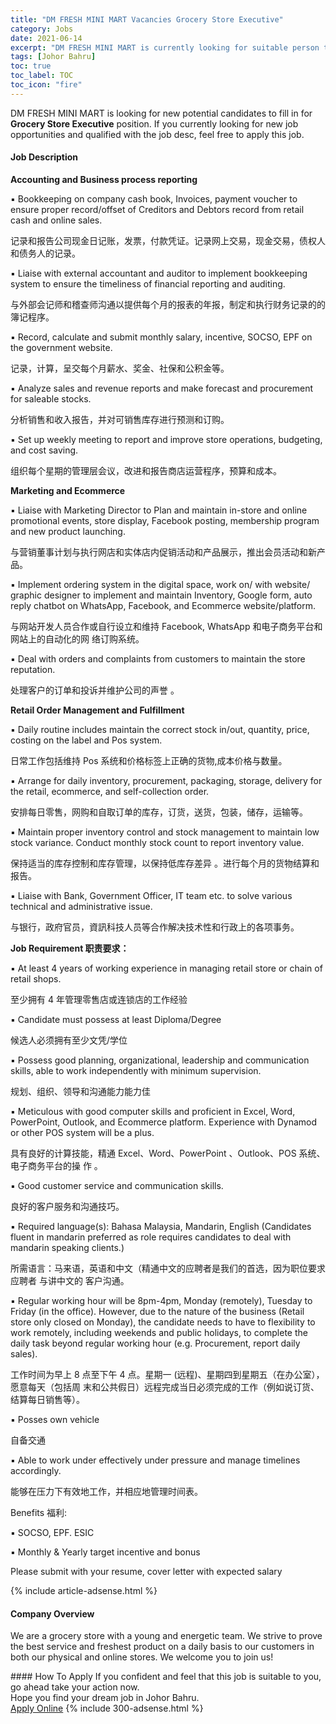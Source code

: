 ```yaml
---
title: "DM FRESH MINI MART Vacancies Grocery Store Executive" 
category: Jobs 
date: 2021-06-14 
excerpt: "DM FRESH MINI MART is currently looking for suitable person to fill in the Grocery Store Executive which based in Johor Bahru" 
tags: [Johor Bahru] 
toc: true 
toc_label: TOC 
toc_icon: "fire" 
--- 
```


<p>DM FRESH MINI MART is looking for new potential candidates to fill in for <b>Grocery Store Executive</b> position. If you currently looking for new job opportunities and qualified with the job desc, feel free to apply this job.
</p><div><div><h4>Job Description</h4></div><div><div><span><div><p><strong>Accounting and Business process reporting</strong></p><p>&#9642; Bookkeeping on company cash book, Invoices, payment voucher to ensure proper record/offset of Creditors and Debtors record from retail cash and online sales.</p><p>&#35760;&#24405;&#21644;&#25253;&#21578;&#20844;&#21496;&#29616;&#37329;&#26085;&#35760;&#36134;&#65292;&#21457;&#31080;&#65292;&#20184;&#27454;&#20973;&#35777;&#12290;&#35760;&#24405;&#32593;&#19978;&#20132;&#26131;&#65292;&#29616;&#37329;&#20132;&#26131;&#65292;&#20538;&#26435;&#20154;&#21644;&#20538;&#21153;&#20154;&#30340;&#35760;&#24405;&#12290;</p><p>&#9642; Liaise with external accountant and auditor to implement bookkeeping system to ensure the timeliness of financial reporting and auditing.</p><p>&#19982;&#22806;&#37096;&#20250;&#35760;&#24072;&#21644;&#31293;&#26597;&#24072;&#27807;&#36890;&#20197;&#25552;&#20379;&#27599;&#20010;&#26376;&#30340;&#25253;&#34920;&#30340;&#24180;&#25253;&#65292;&#21046;&#23450;&#21644;&#25191;&#34892;&#36130;&#21153;&#35760;&#24405;&#30340;&#30340;&#31807;&#35760;&#31243;&#24207;&#12290;</p><p>&#9642; Record, calculate and submit monthly salary, incentive, SOCSO, EPF on the government website.</p><p>&#35760;&#24405;&#65292;&#35745;&#31639;&#65292;&#21576;&#20132;&#27599;&#20010;&#26376;&#34218;&#27700;&#12289;&#22870;&#37329;&#12289;&#31038;&#20445;&#21644;&#20844;&#31215;&#37329;&#31561;&#12290;</p><p>&#9642; Analyze sales and revenue reports and make forecast and procurement for saleable stocks.</p><p>&#20998;&#26512;&#38144;&#21806;&#21644;&#25910;&#20837;&#25253;&#21578;&#65292;&#24182;&#23545;&#21487;&#38144;&#21806;&#24211;&#23384;&#36827;&#34892;&#39044;&#27979;&#21644;&#35746;&#36141;&#12290;</p><p>&#9642; Set up weekly meeting to report and improve store operations, budgeting, and cost saving.</p><p>&#32452;&#32455;&#27599;&#20010;&#26143;&#26399;&#30340;&#31649;&#29702;&#23618;&#20250;&#35758;&#65292;&#25913;&#36827;&#21644;&#25253;&#21578;&#21830;&#24215;&#36816;&#33829;&#31243;&#24207;&#65292;&#39044;&#31639;&#21644;&#25104;&#26412;&#12290;</p><p><strong>Marketing and Ecommerce</strong></p><p>&#9642; Liaise with Marketing Director to Plan and maintain in-store and online promotional events, store display, Facebook posting, membership program and new product launching.</p><p>&#19982;&#33829;&#38144;&#33891;&#20107;&#35745;&#21010;&#19982;&#25191;&#34892;&#32593;&#24215;&#21644;&#23454;&#20307;&#24215;&#20869;&#20419;&#38144;&#27963;&#21160;&#21644;&#20135;&#21697;&#23637;&#31034;&#65292;&#25512;&#20986;&#20250;&#21592;&#27963;&#21160;&#21644;&#26032;&#20135;&#21697;&#12290;</p><p>&#9642; Implement ordering system in the digital space, work on/ with website/ graphic designer to implement and maintain Inventory, Google form, auto reply chatbot on WhatsApp, Facebook, and Ecommerce website/platform.</p><p>&#19982;&#32593;&#31449;&#24320;&#21457;&#20154;&#21592;&#21512;&#20316;&#25110;&#33258;&#34892;&#35774;&#31435;&#21644;&#32500;&#25345; Facebook, WhatsApp &#21644;&#30005;&#23376;&#21830;&#21153;&#24179;&#21488;&#21644;&#32593;&#31449;&#19978;&#30340;&#33258;&#21160;&#21270;&#30340;&#32593; &#32476;&#35746;&#36141;&#31995;&#32479;&#12290;</p><p>&#9642; Deal with orders and complaints from customers to maintain the store reputation.</p><p>&#22788;&#29702;&#23458;&#25143;&#30340;&#35746;&#21333;&#21644;&#25237;&#35785;&#24182;&#32500;&#25252;&#20844;&#21496;&#30340;&#22768;&#35465; &#12290;</p><p><strong>Retail Order Management and Fulfillment</strong></p><p>&#9642; Daily routine includes maintain the correct stock in/out, quantity, price, costing on the label and Pos system.</p><p>&#26085;&#24120;&#24037;&#20316;&#21253;&#25324;&#32500;&#25345; Pos &#31995;&#32479;&#21644;&#20215;&#26684;&#26631;&#31614;&#19978;&#27491;&#30830;&#30340;&#36135;&#29289;,&#25104;&#26412;&#20215;&#26684;&#19982;&#25968;&#37327;&#12290;</p><p>&#9642; Arrange for daily inventory, procurement, packaging, storage, delivery for the retail, ecommerce, and self-collection order.</p><p>&#23433;&#25490;&#27599;&#26085;&#38646;&#21806;&#65292;&#32593;&#36141;&#21644;&#33258;&#21462;&#35746;&#21333;&#30340;&#24211;&#23384;&#65292;&#35746;&#36135;&#65292;&#36865;&#36135;&#65292;&#21253;&#35013;&#65292;&#20648;&#23384;&#65292;&#36816;&#36755;&#31561;&#12290;</p><p>&#9642; Maintain proper inventory control and stock management to maintain low stock variance. Conduct monthly stock count to report inventory value.</p><p>&#20445;&#25345;&#36866;&#24403;&#30340;&#24211;&#23384;&#25511;&#21046;&#21644;&#24211;&#23384;&#31649;&#29702;&#65292;&#20197;&#20445;&#25345;&#20302;&#24211;&#23384;&#24046;&#24322; &#12290;&#36827;&#34892;&#27599;&#20010;&#26376;&#30340;&#36135;&#29289;&#32467;&#31639;&#21644;&#25253;&#21578;&#12290;</p><p>&#9642; Liaise with Bank, Government Officer, IT team etc. to solve various technical and administrative issue.</p><p>&#19982;&#38134;&#34892;&#65292;&#25919;&#24220;&#23448;&#21592;&#65292;&#36039;&#35338;&#31185;&#25216;&#20154;&#21592;&#31561;&#21512;&#20316;&#35299;&#20915;&#25216;&#26415;&#24615;&#21644;&#34892;&#25919;&#19978;&#30340;&#21508;&#39033;&#20107;&#21153;&#12290;</p><p><strong>Job Requirement &#32844;&#36131;&#35201;&#27714;&#65306;</strong></p><p>&#9642; At least 4 years of working experience in managing retail store or chain of retail shops.</p><p>&#33267;&#23569;&#25317;&#26377; 4 &#24180;&#31649;&#29702;&#38646;&#21806;&#24215;&#25110;&#36830;&#38145;&#24215;&#30340;&#24037;&#20316;&#32463;&#39564;</p><p>&#9642; Candidate must possess at least Diploma/Degree</p><p>&#20505;&#36873;&#20154;&#24517;&#39035;&#25317;&#26377;&#33267;&#23569;&#25991;&#20973;/&#23398;&#20301;</p><p>&#9642; Possess good planning, organizational, leadership and communication skills, able to work independently with minimum supervision.</p><p>&#35268;&#21010;&#12289;&#32452;&#32455;&#12289;&#39046;&#23548;&#21644;&#27807;&#36890;&#33021;&#21147;&#33021;&#21147;&#20339;</p><p>&#9642; Meticulous with good computer skills and proficient in Excel, Word, PowerPoint, Outlook, and Ecommerce platform. Experience with Dynamod or other POS system will be a plus.</p><p>&#20855;&#26377;&#33391;&#22909;&#30340;&#35745;&#31639;&#25216;&#33021;&#65292;&#31934;&#36890; Excel&#12289;Word&#12289;PowerPoint &#12289;Outlook&#12289;POS &#31995;&#32479;&#12289;&#30005;&#23376;&#21830;&#21153;&#24179;&#21488;&#30340;&#25805; &#20316; &#12290;</p><p>&#9642; Good customer service and communication skills.</p><p>&#33391;&#22909;&#30340;&#23458;&#25143;&#26381;&#21153;&#21644;&#27807;&#36890;&#25216;&#24039;&#12290;</p><p>&#9642; Required language(s): Bahasa Malaysia, Mandarin, English (Candidates fluent in mandarin preferred as role requires candidates to deal with mandarin speaking clients.)</p><p>&#25152;&#38656;&#35821;&#35328;&#65306;&#39532;&#26469;&#35821;&#65292;&#33521;&#35821;&#21644;&#20013;&#25991;&#65288;&#31934;&#36890;&#20013;&#25991;&#30340;&#24212;&#32856;&#32773;&#26159;&#25105;&#20204;&#30340;&#39318;&#36873;&#65292;&#22240;&#20026;&#32844;&#20301;&#35201;&#27714;&#24212;&#32856;&#32773; &#19982;&#35762;&#20013;&#25991;&#30340; &#23458;&#25143;&#27807;&#36890;&#12290;</p><p>&#9642; Regular working hour will be 8pm-4pm, Monday (remotely), Tuesday to Friday (in the office). However, due to the nature of the business (Retail store only closed on Monday), the candidate needs to have to flexibility to work remotely, including weekends and public holidays, to complete the daily task beyond regular working hour (e.g. Procurement, report daily sales).</p><p>&#24037;&#20316;&#26102;&#38388;&#20026;&#26089;&#19978; 8 &#28857;&#33267;&#19979;&#21320; 4 &#28857;&#12290;&#26143;&#26399;&#19968; (&#36828;&#31243;)&#12289;&#26143;&#26399;&#22235;&#21040;&#26143;&#26399;&#20116;&#65288;&#22312;&#21150;&#20844;&#23460;&#65289;&#65292;&#24895;&#24847;&#27599;&#22825;&#65288;&#21253;&#25324;&#21608; &#26411;&#21644;&#20844;&#20849;&#20551;&#26085;&#65289;&#36828;&#31243;&#23436;&#25104;&#24403;&#26085;&#24517;&#39035;&#23436;&#25104;&#30340;&#24037;&#20316;&#65288;&#20363;&#22914;&#35828;&#35746;&#36135;&#12289;&#32467;&#31639;&#27599;&#26085;&#38144;&#21806;&#31561;&#65289;&#12290;</p><p><span>&#9642; Posses own vehicle</span></p><p><span>&#33258;&#22791;&#20132;&#36890;</span></p><p><span>&#9642; Able to work under effectively under pressure and manage timelines accordingly.</span></p><p><span>&#33021;&#22815;&#22312;&#21387;&#21147;&#19979;&#26377;&#25928;&#22320;&#24037;&#20316;&#65292;&#24182;&#30456;&#24212;&#22320;&#31649;&#29702;&#26102;&#38388;&#34920;&#12290;</span></p><p><span>Benefits &#31119;&#21033;:</span></p><p><span>&#9642; SOCSO, EPF. ESIC</span></p><p><span>&#9642; Monthly &amp; Yearly target incentive and bonus</span></p><p><span>Please submit with your resume, cover letter with expected salary&#160;</span></p></div></span></div></div></div> 
{% include article-adsense.html %} 
<div><div><h4>Company Overview</h4></div><div><div><span><div><p>We are a grocery store with a young and energetic team. We strive to prove the best service and freshest product on a daily basis to our customers in both our physical and online stores. We welcome you to join us!</p></div></span></div></div></div> 
#### How To Apply 
If you confident and feel that this job is suitable to you, go ahead take your action now. <br/> 
Hope you find your dream job in Johor Bahru. <br/> 
<a href="https://www.jobstreet.com.my/en/job/grocery-store-executive-4589308?jobId=jobstreet-my-job-4589308&" class="btn btn--info" target="_blank" rel="nofollow noopenner">Apply Online</a> 
{% include 300-adsense.html %} 